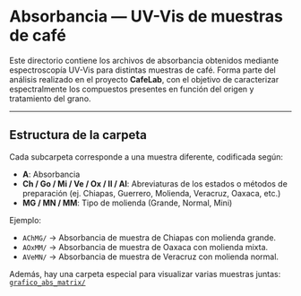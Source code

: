 # Absorbancia — UV-Vis de muestras de café

Este directorio contiene los archivos de absorbancia obtenidos mediante espectroscopía UV-Vis para distintas muestras de café. Forma parte del análisis realizado en el proyecto **CafeLab**, con el objetivo de caracterizar espectralmente los compuestos presentes en función del origen y tratamiento del grano.

---

## Estructura de la carpeta

Cada subcarpeta corresponde a una muestra diferente, codificada según:

- **A**: Absorbancia
- **Ch / Go / Mi / Ve / Ox / Il / Al**: Abreviaturas de los estados o métodos de preparación (ej. Chiapas, Guerrero, Molienda, Veracruz, Oaxaca, etc.)
- **MG / MN / MM**: Tipo de molienda (Grande, Normal, Mini)
  
Ejemplo:
- `AChMG/` → Absorbancia de muestra de Chiapas con molienda grande.
- `AOxMM/` → Absorbancia de muestra de Oaxaca con molienda mixta.
- `AVeMN/` → Absorbancia de muestra de Veracruz con molienda normal.

Además, hay una carpeta especial para visualizar varias muestras juntas: [`grafico_abs_matrix/`](./grafico_abs_matrix) 

